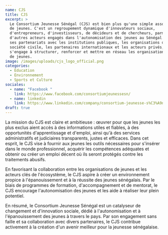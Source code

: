 ```yaml
---
name: CJS
title: CJS
excerpt: >
  Le Consortium Jeunesse Sénégal (CJS) est bien plus qu'une simple association
  de jeunes. C'est un regroupement dynamique d'innovateurs sociaux,
  d'entrepreneurs, d'investisseurs, de décideurs et de chercheurs, parmi
  d'autres acteurs engagés dans l'autonomisation des jeunes au Sénégal. Fort de
  ses partenariats avec les institutions publiques, les organisations de la
  société civile, les partenaires internationaux et les acteurs privés, le CJS
  s'engage à structurer, renforcer et mettre en réseau les organisations locales
  de jeunes.
image: /images/uploads/cjs_logo_official.png
categories:
  - Education
  - Environnement
  - Sports et Culture
sociales:
  - name: "Facebook "
    link: https://www.facebook.com/consortiumjeunessesn/
  - name: linkedin
    link: https://www.linkedin.com/company/consortium-jeunesse-s%C3%A9n%C3%A9gal/
draft: true
---
```

La mission du CJS est claire et ambitieuse : œuvrer pour que les jeunes les plus exclus aient accès à des informations utiles et fiables, à des opportunités d'apprentissage et d'emploi, ainsi qu'à des services administratifs et judiciaires transparents, justes et efficaces. Dans cet esprit, le CJS vise à fournir aux jeunes les outils nécessaires pour s'insérer dans le monde professionnel, acquérir les compétences adéquates et obtenir ou créer un emploi décent où ils seront protégés contre les traitements abusifs.

En favorisant la collaboration entre les organisations de jeunes et les acteurs clés de l'écosystème, le CJS aspire à créer un environnement propice à l'épanouissement et à la réussite des jeunes sénégalais. Par le biais de programmes de formation, d'accompagnement et de mentorat, le CJS encourage l'autonomisation des jeunes et les aide à réaliser leur plein potentiel.

En résumé, le Consortium Jeunesse Sénégal est un catalyseur de changement et d'innovation sociale, dédié à l'autonomisation et à l'épanouissement des jeunes à travers le pays. Par son engagement sans faille et sa collaboration avec divers partenaires, le CJS contribue activement à la création d'un avenir meilleur pour la jeunesse sénégalaise.


